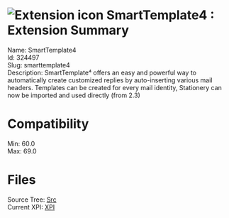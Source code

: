 # ![Extension icon](https://addons.thunderbird.net/user-media/addon_icons/324/324497-64.png?modified=1568650154) SmartTemplate4 : Extension Summary

Name: SmartTemplate4  
Id: 324497  
Slug: smarttemplate4  
Description: SmartTemplate⁴ offers an easy and powerful way to automatically create customized replies by auto-inserting various mail headers. Templates can be created for every mail identity, Stationery can now be imported and used directly (from 2.3)
  

# Compatibility
Min: 60.0  
Max: 69.0  

# Files

Source Tree: [Src](C:/Dev/Thunderbird/ThunderKdB/xall/x68/324497-smarttemplate4/src)  
Current XPI: [XPI](C:/Dev/Thunderbird/ThunderKdB/xall/x68/324497-smarttemplate4/xpi)  



